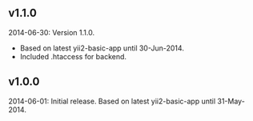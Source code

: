 v1.1.0
------
2014-06-30: Version 1.1.0. 
- Based on latest yii2-basic-app until 30-Jun-2014.
- Included .htaccess for backend.


v1.0.0
------
2014-06-01: Initial release. Based on latest yii2-basic-app until 31-May-2014.

